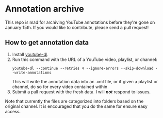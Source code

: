 Annotation archive
==================

This repo is mad for archiving YouTube annotations before they're gone on
January 15th. If you would like to contribute, please send a pull request!

How to get annotation data
--------------------------

1. Install [youtube-dl](http://rg3.github.io/youtube-dl/).
2. Run this command with the URL of a YouTube video, playlist, or channel:
	```
	youtube-dl --continue --retries 4 --ignore-errors --skip-download --write-annotations
	```
	This will write the annotation data into an .xml file, or if given a
	playlist or channel, do so for every video contained within.
3. Submit a pull request with the fresh data. I will ***not*** respond to
	issues.

Note that currently the files are categorized into folders based on the
original channel. It is encouraged that you do the same for ensure easy
access.
